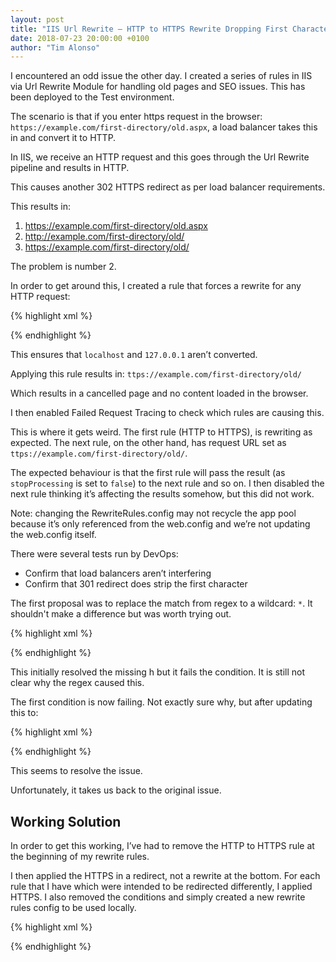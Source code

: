 ```yaml
---
layout: post
title: "IIS Url Rewrite – HTTP to HTTPS Rewrite Dropping First Character"
date: 2018-07-23 20:00:00 +0100
author: "Tim Alonso"
---
```


I encountered an odd issue the other day. I created a series of rules in IIS via Url Rewrite Module for handling old pages and SEO issues. This has been deployed to the Test environment.

The scenario is that if you enter https request in the browser: `https://example.com/first-directory/old.aspx`, a load balancer takes this in and convert it to HTTP.

In IIS, we receive an HTTP request and this goes through the Url Rewrite pipeline and results in HTTP.

This causes another 302 HTTPS redirect as per load balancer requirements.

This results in:

1. https://example.com/first-directory/old.aspx
2. http://example.com/first-directory/old/
3. https://example.com/first-directory/old/

The problem is number 2.

In order to get around this, I created a rule that forces a rewrite for any HTTP request:

{% highlight xml %}

<rule name="HTTP to HTTPS" stopProcessing="false"> 
    <match url="(.*)" /> 
    <conditions logicalGrouping="MatchAll"> 
        <add input="{HTTPS}" pattern="^OFF$" /> 
        <add input="{HTTP_HOST}" matchType="Pattern" pattern="^localhost(:\d+)?$" negate="true" /> 
        <add input="{HTTP_HOST}" matchType="Pattern" pattern="^127\.0\.0\.1(:\d+)?$" negate="true" /> 
    </conditions> 
    <action type="Rewrite" url="https://{HTTP_HOST}/{R:1}" /> 
</rule>

{% endhighlight %}

This ensures that `localhost` and `127.0.0.1` aren’t converted.

Applying this rule results in: `ttps://example.com/first-directory/old/`

Which results in a cancelled page and no content loaded in the browser.

I then enabled Failed Request Tracing to check which rules are causing this.

This is where it gets weird. The first rule (HTTP to HTTPS), is rewriting as expected. The next rule, on the other hand, has request URL set as `ttps://example.com/first-directory/old/`.

The expected behaviour is that the first rule will pass the result (as `stopProcessing` is set to `false`) to the next rule and so on. I then disabled the next rule thinking it’s affecting the results somehow, but this did not work.

Note: changing the RewriteRules.config may not recycle the app pool because it’s only referenced from the web.config and we’re not updating the web.config itself.

There were several tests run by DevOps:

- Confirm that load balancers aren’t interfering
- Confirm that 301 redirect does strip the first character

The first proposal was to replace the match from regex to a wildcard: `*`. It shouldn't make a difference but was worth trying out.

{% highlight xml %}

<rule name="HTTP to HTTPS" pattern="Wildcard" stopProcessing="false"> 
    <match url="*" /> 
    <conditions logicalGrouping="MatchAll"> 
        <add input="{HTTPS}" pattern="^OFF$" /> 
        <add input="{HTTP_HOST}" matchType="Pattern" pattern="^localhost(:\d+)?$" negate="true" /> 
        <add input="{HTTP_HOST}" matchType="Pattern" pattern="^127\.0\.0\.1(:\d+)?$" negate="true" /> 
    </conditions> 
    <action type="Rewrite" url="https://{HTTP_HOST}/{R:1}" /> 
</rule>

{% endhighlight %}

This initially resolved the missing h but it fails the condition. It is still not clear why the regex caused this.

The first condition is now failing. Not exactly sure why, but after updating this to:

{% highlight xml %}

<add input={HTTPS} pattern="off" />

{% endhighlight %}

This seems to resolve the issue.

Unfortunately, it takes us back to the original issue.

## Working Solution

In order to get this working, I’ve had to remove the HTTP to HTTPS rule at the beginning of my rewrite rules.

I then applied the HTTPS in a redirect, not a rewrite at the bottom. For each rule that I have which were intended to be redirected differently, I applied HTTPS. I also removed the conditions and simply created a new rewrite rules config to be used locally.

{% highlight xml %}

<rule name="Redirect Default ASPX" stopProcessing="true">
    <match url="(.*)(default.asxp)" />
    <action type="Redirect" url="https://{HTTP_HOST}/{R:1}" />
</rule>

{% endhighlight %}